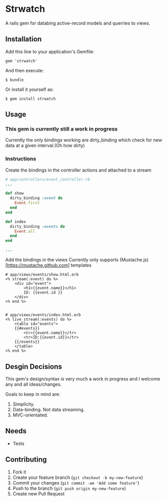 # Strwatch

A rails gem for databing active-record models and querries to views.

## Installation

Add this line to your application's Gemfile:

    gem 'strwatch'

And then execute:

    $ bundle

Or install it yourself as:

    $ gem install strwatch

## Usage

### This gem is currently still a work in progress
Currently the only bindings working are dirty_binding which check for new data at a given interval.(Oh how dirty)

### Instructions

Create the bindings in the controller actions and attached to a stream
```ruby
# app/controllers/event_controller.rb
...

def show
  dirty_binding :event do
    Event.first
  end
end

def index
  dirty_binding :events do
    Event.all
  end
end

...
```
Add the bindings in the views
Currently only supports (Mustache.js)[https://mustache.github.com] templates

```erb
# app/views/events/show.html.erb
<% stream(:event) do %>
    <div id="event">
        <h1>{{event.name}}</h1>
        ID: {{event.id }}
    </div>
<% end %>


# app/views/events/index.html.erb
<% live_stream(:events) do %>
    <table id="events">
    {{#events}} 
        <tr>{{event.name}}</tr>
        <tr>ID:{{event.id}}</tr>
    {{/events}}
    </table>
<% end %>

```

## Desgin Decisions

This gem's design/syntax is very much a work in progress and I welcome any and all ideas/changes.

Goals to keep in mind are:
1. Simplicity.
2. Data-binding.  Not data streaming.
3. MVC-orientated. 

## Needs
  - Tests

## Contributing

1. Fork it
2. Create your feature branch (`git checkout -b my-new-feature`)
3. Commit your changes (`git commit -am 'Add some feature'`)
4. Push to the branch (`git push origin my-new-feature`)
5. Create new Pull Request
